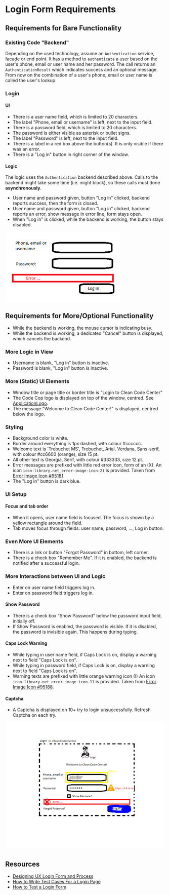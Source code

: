 # Login Form Requirements

## Requirements for Bare Functionality

### Existing Code "Backend"

Depending on the used technology, assume an `Authentication` service, facade or end point. It has a method to `authenticate` a user based on the user's phone, email or user name and her password. The call returns an `AuthenticationResult` which indicates success and an optional message. From now on the combination of a user's phone, email or user name is called the user's lookup.

### Login

#### UI

* There is a user name field, which is limited to 20 characters.
* The label "Phone, email or username" is left, next to the input field.
* There is a password field, which is limited to 20 characters.
* The password is either visible as asterisk or bullet signs.
* The label "Password" is left, next to the input field.
* There is a label in a red box above the button(s). It is only visible if there was an error.
* There is a "Log in" button in right corner of the window.

#### Logic

The logic uses the `Authentication` backend described above. Calls to the backend might take some time (i.e. might block), so these calls must done **asynchronously**.

* User name and password given, button "Log in" clicked, backend reports success, then the form is closed.
* User name and password given, button "Log in" clicked, backend reports an error, show message in error line, form stays open.
* When "Log in" is clicked, while the backend is working, the button stays disabled.

![sketch of the bare login](./SketchBare.png)

## Requirements for More/Optional Functionality

* While the backend is working, the mouse cursor is indicating busy.
* While the backend is working, a dedicated "Cancel" button is displayed, which cancels the backend.

### More Logic in View

* Username is blank, "Log in" button is inactive.
* Password is blank, "Log in" button is inactive.

### More (Static) UI Elements

* Window  title or page title or border title is "Login to Clean Code Center"
* The Code Cop logo is displayed on top of the window, centred. See [ApplicationLogo](./ApplicationLogo.gif).
* The message "Welcome to Clean Code Center!" is displayed, centred below the logo.

### Styling

* Background color is white.
* Border around everything is 1px dashed, with colour #cccccc.
* Welcome text is 'Trebuchet MS', Trebuchet, Arial, Verdana, Sans-serif, with colour #cc6600 (orange), size 15 pt.
* All other text is Georgia, Serif, with colour #333333, size 12 pt.
* Error messages are prefixed with little red error icon, form of an (X).
  An icon `icon-library.net_error-image-icon-21` is provided.
  Taken from [Error Image Icon #95181](https://icon-library.net/icon/error-image-icon-21.html).
* The "Log in" button is dark blue.

### UI Setup

#### Focus and tab order

* When it opens, user name field is focused. The focus is shown by a yellow rectangle around the field.
* Tab moves focus through fields: user name, password, ..., Log in button.

### Even More UI Elements

* There is a link or button "Forgot Password" in bottom, left corner.
* There is a check box "Remember Me". If it is enabled, the backend is notified after a successful login.

### More Interactions between UI and Logic

* Enter on user name field triggers log in.
* Enter on password field triggers log in.

#### Show Password

* There is a check box "Show Password" below the password input field, initially off.
* If Show Password is enabled, the password is visible. If it is disabled, the password is invisible again. This happens during typing.

#### Caps Lock Warning

* While typing in user name field, if Caps Lock is on, display a warning next to field "Caps Lock is on".
* While typing in password field, if Caps Lock is on, display a warning next to field "Caps Lock is on".
* Warning texts are prefixed with little orange warning icon (!)
  An icon `icon-library.net_error-image-icon-11` is provided.
  Taken from [Error Image Icon #95188](https://icon-library.net/icon/error-image-icon-11.html).

#### Captcha

* A Captcha is displayed on 10+ try to login unsuccessfully. Refresh Captcha on each try.

![sketch of the whole login](./SketchEverythingStyled.png)

## Resources

* [Designing UX Login Form and Process](https://uxplanet.org/designing-ux-login-form-and-process-8b17167ed5b9)
* [How to Write Test Cases For a Login Page](https://www.softwaretestinghelp.com/login-page-test-cases/)
* [How to Test a Login Form](https://www.automatetheplanet.com/interview-questions-how-test-login/)
